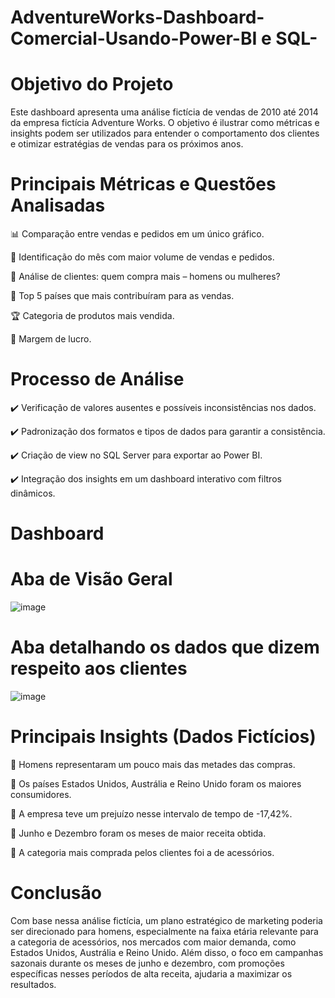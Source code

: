 # AdventureWorks-Dashboard-Comercial-Usando-Power-BI e SQL-
# Objetivo do Projeto
Este dashboard apresenta uma análise fictícia de vendas de 2010 até 2014 da empresa fictícia Adventure Works. O objetivo é ilustrar como métricas e insights podem ser utilizados para entender o comportamento dos clientes e otimizar estratégias de vendas para os próximos anos.


# Principais Métricas e Questões Analisadas
📊 Comparação entre vendas e pedidos em um único gráfico.

📅 Identificação do mês com maior volume de vendas e pedidos.

👥 Análise de clientes: quem compra mais – homens ou mulheres?

📍 Top 5 países que mais contribuíram para as vendas.

🏆 Categoria de produtos mais vendida.

🚚 Margem de lucro.

# Processo de Análise
✔️ Verificação de valores ausentes e possíveis inconsistências nos dados.

✔️ Padronização dos formatos e tipos de dados para garantir a consistência.

✔️ Criação de view no SQL Server para exportar ao Power BI.

✔️ Integração dos insights em um dashboard interativo com filtros dinâmicos.

# Dashboard
  # Aba de Visão Geral
![image](https://github.com/user-attachments/assets/b095aad2-f29c-44aa-a38d-bc6954421f16)
  # Aba detalhando os dados que dizem respeito aos clientes
![image](https://github.com/user-attachments/assets/3defcfa9-34c6-4a7a-835c-a17a922d09dc)



# Principais Insights (Dados Fictícios)
🔹 Homens representaram um pouco mais das metades das compras.

🔹 Os países Estados Unidos, Austrália e Reino Unido foram os maiores consumidores.

🔹 A empresa teve um prejuízo nesse intervalo de tempo de -17,42%.

🔹 Junho e Dezembro foram os meses de maior receita obtida.

🔹 A categoria mais comprada pelos clientes foi a de acessórios.

# Conclusão
Com base nessa análise fictícia, um plano estratégico de marketing poderia ser direcionado para homens, especialmente na faixa etária relevante para a categoria de acessórios, nos mercados com maior demanda, como Estados Unidos, Austrália e Reino Unido. Além disso, o foco em campanhas sazonais durante os meses de junho e dezembro, com promoções específicas nesses períodos de alta receita, ajudaria a maximizar os resultados.
